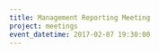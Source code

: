 ```yaml
---
title: Management Reporting Meeting
project: meetings
event_datetime: 2017-02-07 19:30:00
---
```



